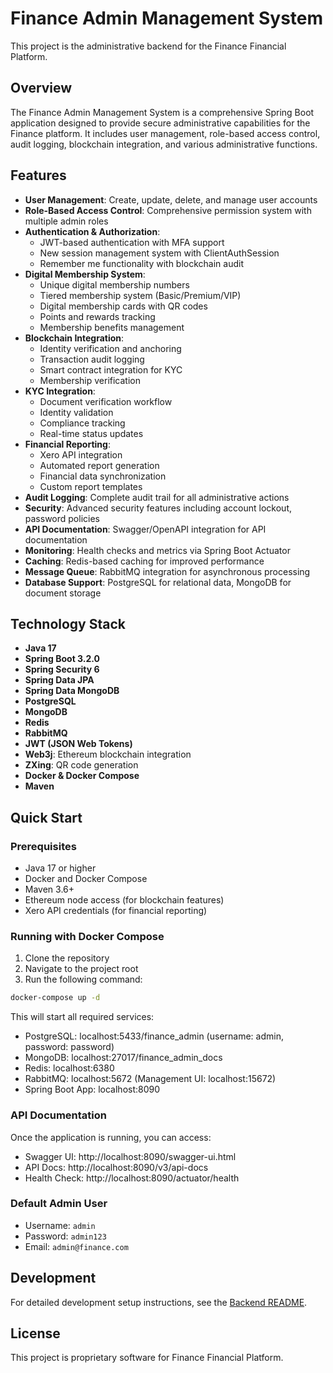 # Finance Admin Management System

This project is the administrative backend for the Finance Financial Platform.

## Overview

The Finance Admin Management System is a comprehensive Spring Boot application designed to provide secure administrative capabilities for the Finance platform. It includes user management, role-based access control, audit logging, blockchain integration, and various administrative functions.

## Features

- **User Management**: Create, update, delete, and manage user accounts
- **Role-Based Access Control**: Comprehensive permission system with multiple admin roles
- **Authentication & Authorization**: 
  - JWT-based authentication with MFA support
  - New session management system with ClientAuthSession
  - Remember me functionality with blockchain audit
- **Digital Membership System**:
  - Unique digital membership numbers
  - Tiered membership system (Basic/Premium/VIP)
  - Digital membership cards with QR codes
  - Points and rewards tracking
  - Membership benefits management
- **Blockchain Integration**:
  - Identity verification and anchoring
  - Transaction audit logging
  - Smart contract integration for KYC
  - Membership verification
- **KYC Integration**:
  - Document verification workflow
  - Identity validation
  - Compliance tracking
  - Real-time status updates
- **Financial Reporting**:
  - Xero API integration
  - Automated report generation
  - Financial data synchronization
  - Custom report templates
- **Audit Logging**: Complete audit trail for all administrative actions
- **Security**: Advanced security features including account lockout, password policies
- **API Documentation**: Swagger/OpenAPI integration for API documentation
- **Monitoring**: Health checks and metrics via Spring Boot Actuator
- **Caching**: Redis-based caching for improved performance
- **Message Queue**: RabbitMQ integration for asynchronous processing
- **Database Support**: PostgreSQL for relational data, MongoDB for document storage

## Technology Stack

- **Java 17**
- **Spring Boot 3.2.0**
- **Spring Security 6**
- **Spring Data JPA**
- **Spring Data MongoDB**
- **PostgreSQL**
- **MongoDB**
- **Redis**
- **RabbitMQ**
- **JWT (JSON Web Tokens)**
- **Web3j**: Ethereum blockchain integration
- **ZXing**: QR code generation
- **Docker & Docker Compose**
- **Maven**

## Quick Start

### Prerequisites

- Java 17 or higher
- Docker and Docker Compose
- Maven 3.6+
- Ethereum node access (for blockchain features)
- Xero API credentials (for financial reporting)

### Running with Docker Compose

1. Clone the repository
2. Navigate to the project root
3. Run the following command:

```bash
docker-compose up -d
```

This will start all required services:
- PostgreSQL: localhost:5433/finance_admin (username: admin, password: password)
- MongoDB: localhost:27017/finance_admin_docs
- Redis: localhost:6380
- RabbitMQ: localhost:5672 (Management UI: localhost:15672)
- Spring Boot App: localhost:8090

### API Documentation

Once the application is running, you can access:
- Swagger UI: http://localhost:8090/swagger-ui.html
- API Docs: http://localhost:8090/v3/api-docs
- Health Check: http://localhost:8090/actuator/health

### Default Admin User

- Username: `admin`
- Password: `admin123`
- Email: `admin@finance.com`

## Development

For detailed development setup instructions, see the [Backend README](Backend/README.md).

## License

This project is proprietary software for Finance Financial Platform.
